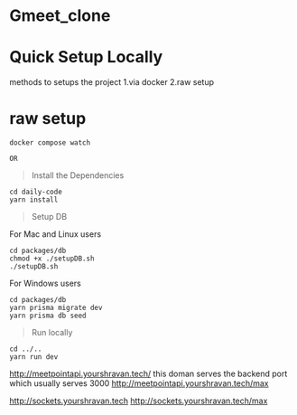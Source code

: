 # Gmeet_clone
# Quick Setup Locally
methods to setups the project
1.via docker
2.raw setup

# raw setup

```
docker compose watch
```

    OR

> Install the Dependencies

```
cd daily-code
yarn install
```

> Setup DB 

For Mac and Linux users
```
cd packages/db
chmod +x ./setupDB.sh
./setupDB.sh
```

For Windows users
```
cd packages/db
yarn prisma migrate dev
yarn prisma db seed
```

> Run locally

```
cd ../..
yarn run dev
```



http://meetpointapi.yourshravan.tech/ this doman serves the backend port which usually serves 3000
http://meetpointapi.yourshravan.tech/max



http://sockets.yourshravan.tech 
http://sockets.yourshravan.tech/max
